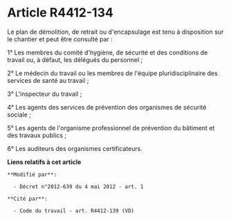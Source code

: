 # Article R4412-134

Le plan de démolition, de retrait ou d'encapsulage est tenu à disposition sur le chantier et peut être consulté par : 

1° Les membres du comité d'hygiène, de sécurité et des conditions de travail ou, à défaut, les délégués du personnel ; 

2° Le médecin du travail ou les membres de l'équipe pluridisciplinaire des services de santé au travail ; 

3° L'inspecteur du travail ; 

4° Les agents des services de prévention des organismes de sécurité sociale ; 

5° Les agents de l'organisme professionnel de prévention du bâtiment et des travaux publics ; 

6° Les auditeurs des organismes certificateurs.

**Liens relatifs à cet article**

	**Modifié par**:

	  - Décret n°2012-639 du 4 mai 2012 - art. 1

	**Cité par**:

	  - Code du travail - art. R4412-139 (VD)
